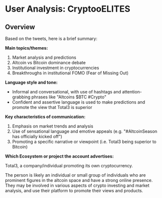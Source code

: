 # User Analysis: CryptooELITES

## Overview

Based on the tweets, here is a brief summary:

**Main topics/themes:**

1. Market analysis and predictions
2. Altcoin vs Bitcoin dominance debate
3. Institutional investment in cryptocurrencies
4. Breakthroughs in institutional FOMO (Fear of Missing Out)

**Language style and tone:**

* Informal and conversational, with use of hashtags and attention-grabbing phrases like "Altcoins $BTC #Crypto"
* Confident and assertive language is used to make predictions and promote the view that Total3 is superior

**Key characteristics of communication:**

1. Emphasis on market trends and analysis
2. Use of sensational language and emotive appeals (e.g. "#AltcoinSeason has officially kicked off")
3. Promoting a specific narrative or viewpoint (i.e. Total3 being superior to Bitcoin)

**Which Ecosystem or project the account advertises:**

Total3, a company/individual promoting its own cryptocurrency.

The person is likely an individual or small group of individuals who are prominent figures in the altcoin space and have a strong online presence. They may be involved in various aspects of crypto investing and market analysis, and use their platform to promote their views and products.
